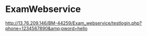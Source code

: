 # ExamWebservice
http://13.76.209.146/BM-44259/Exam_webservice/testlogin.php?phone=1234567890&amp;pword=hello
